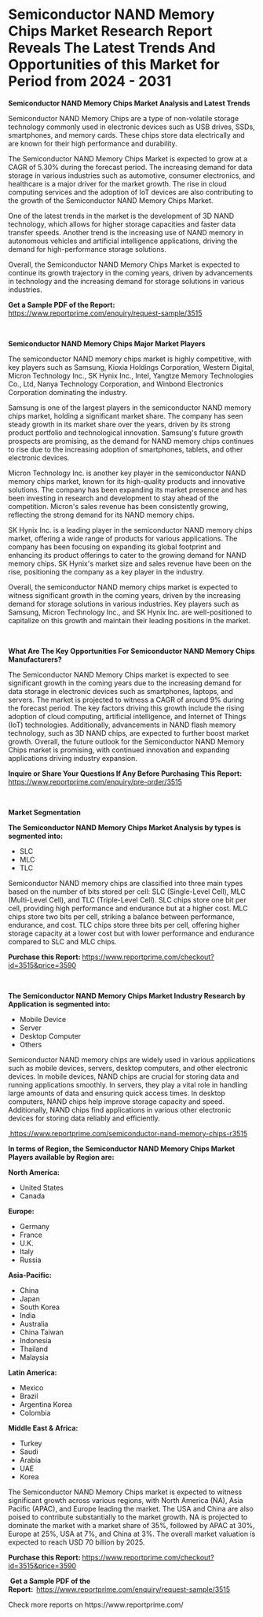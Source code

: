 <p><h1>Semiconductor NAND Memory Chips Market Research Report Reveals The Latest Trends And Opportunities of this Market for Period from 2024 - 2031</h1></p><p><strong>Semiconductor NAND Memory Chips Market Analysis and Latest Trends</strong></p>
<p><p>Semiconductor NAND Memory Chips are a type of non-volatile storage technology commonly used in electronic devices such as USB drives, SSDs, smartphones, and memory cards. These chips store data electrically and are known for their high performance and durability.</p><p>The Semiconductor NAND Memory Chips Market is expected to grow at a CAGR of 5.30% during the forecast period. The increasing demand for data storage in various industries such as automotive, consumer electronics, and healthcare is a major driver for the market growth. The rise in cloud computing services and the adoption of IoT devices are also contributing to the growth of the Semiconductor NAND Memory Chips Market.</p><p>One of the latest trends in the market is the development of 3D NAND technology, which allows for higher storage capacities and faster data transfer speeds. Another trend is the increasing use of NAND memory in autonomous vehicles and artificial intelligence applications, driving the demand for high-performance storage solutions.</p><p>Overall, the Semiconductor NAND Memory Chips Market is expected to continue its growth trajectory in the coming years, driven by advancements in technology and the increasing demand for storage solutions in various industries.</p></p>
<p><strong>Get a Sample PDF of the Report:&nbsp;</strong> <a href="https://www.reportprime.com/enquiry/request-sample/3515">https://www.reportprime.com/enquiry/request-sample/3515</a></p>
<p>&nbsp;</p>
<p><strong>Semiconductor NAND Memory Chips Major Market Players</strong></p>
<p><p>The semiconductor NAND memory chips market is highly competitive, with key players such as Samsung, Kioxia Holdings Corporation, Western Digital, Micron Technology Inc., SK Hynix Inc., Intel, Yangtze Memory Technologies Co., Ltd, Nanya Technology Corporation, and Winbond Electronics Corporation dominating the industry.</p><p>Samsung is one of the largest players in the semiconductor NAND memory chips market, holding a significant market share. The company has seen steady growth in its market share over the years, driven by its strong product portfolio and technological innovation. Samsung's future growth prospects are promising, as the demand for NAND memory chips continues to rise due to the increasing adoption of smartphones, tablets, and other electronic devices.</p><p>Micron Technology Inc. is another key player in the semiconductor NAND memory chips market, known for its high-quality products and innovative solutions. The company has been expanding its market presence and has been investing in research and development to stay ahead of the competition. Micron's sales revenue has been consistently growing, reflecting the strong demand for its NAND memory chips.</p><p>SK Hynix Inc. is a leading player in the semiconductor NAND memory chips market, offering a wide range of products for various applications. The company has been focusing on expanding its global footprint and enhancing its product offerings to cater to the growing demand for NAND memory chips. SK Hynix's market size and sales revenue have been on the rise, positioning the company as a key player in the industry.</p><p>Overall, the semiconductor NAND memory chips market is expected to witness significant growth in the coming years, driven by the increasing demand for storage solutions in various industries. Key players such as Samsung, Micron Technology Inc., and SK Hynix Inc. are well-positioned to capitalize on this growth and maintain their leading positions in the market.</p></p>
<p>&nbsp;</p>
<p><strong>What Are The Key Opportunities For Semiconductor NAND Memory Chips Manufacturers?</strong></p>
<p><p>The Semiconductor NAND Memory Chips market is expected to see significant growth in the coming years due to the increasing demand for data storage in electronic devices such as smartphones, laptops, and servers. The market is projected to witness a CAGR of around 9% during the forecast period. The key factors driving this growth include the rising adoption of cloud computing, artificial intelligence, and Internet of Things (IoT) technologies. Additionally, advancements in NAND flash memory technology, such as 3D NAND chips, are expected to further boost market growth. Overall, the future outlook for the Semiconductor NAND Memory Chips market is promising, with continued innovation and expanding applications driving industry expansion.</p></p>
<p><strong>Inquire or Share Your Questions If Any Before Purchasing This Report:</strong> <a href="https://www.reportprime.com/enquiry/pre-order/3515">https://www.reportprime.com/enquiry/pre-order/3515</a></p>
<p>&nbsp;</p>
<p><strong>Market Segmentation</strong></p>
<p><strong>The Semiconductor NAND Memory Chips Market Analysis by types is segmented into:</strong></p>
<p><ul><li>SLC</li><li>MLC</li><li>TLC</li></ul></p>
<p><p>Semiconductor NAND memory chips are classified into three main types based on the number of bits stored per cell: SLC (Single-Level Cell), MLC (Multi-Level Cell), and TLC (Triple-Level Cell). SLC chips store one bit per cell, providing high performance and endurance but at a higher cost. MLC chips store two bits per cell, striking a balance between performance, endurance, and cost. TLC chips store three bits per cell, offering higher storage capacity at a lower cost but with lower performance and endurance compared to SLC and MLC chips.</p></p>
<p><strong>Purchase this Report:&nbsp;</strong><a href="https://www.reportprime.com/checkout?id=3515&price=3590">https://www.reportprime.com/checkout?id=3515&price=3590</a></p>
<p>&nbsp;</p>
<p><strong>The Semiconductor NAND Memory Chips Market Industry Research by Application is segmented into:</strong></p>
<p><ul><li>Mobile Device</li><li>Server</li><li>Desktop Computer</li><li>Others</li></ul></p>
<p><p>Semiconductor NAND memory chips are widely used in various applications such as mobile devices, servers, desktop computers, and other electronic devices. In mobile devices, NAND chips are crucial for storing data and running applications smoothly. In servers, they play a vital role in handling large amounts of data and ensuring quick access times. In desktop computers, NAND chips help improve storage capacity and speed. Additionally, NAND chips find applications in various other electronic devices for storing data reliably and efficiently.</p></p>
<p><a href="https://www.reportprime.com/semiconductor-nand-memory-chips-r3515">&nbsp;https://www.reportprime.com/semiconductor-nand-memory-chips-r3515</a></p>
<p><strong>In terms of Region, the Semiconductor NAND Memory Chips Market Players available by Region are:</strong></p>
<p>
    <p> <strong> North America: </strong>
        <ul>
            <li>United States</li>
            <li>Canada</li>
        </ul>
        </p> 
    <p> <strong> Europe: </strong>
        <ul>
            <li>Germany</li>
            <li>France</li>
            <li>U.K.</li>
            <li>Italy</li>
            <li>Russia</li>
        </ul>
        </p> 
    <p> <strong> Asia-Pacific: </strong>
        <ul>
            <li>China</li>
            <li>Japan</li>
            <li>South Korea</li>
            <li>India</li>
            <li>Australia</li>
            <li>China Taiwan</li>
            <li>Indonesia</li>
            <li>Thailand</li>
            <li>Malaysia</li>
        </ul>
        </p> 
    <p> <strong> Latin America: </strong>
        <ul>
            <li>Mexico</li>
            <li>Brazil</li>
            <li>Argentina Korea</li>
            <li>Colombia</li>
        </ul>
        </p> 
    <p> <strong> Middle East & Africa: </strong>
        <ul>
            <li>Turkey</li>
            <li>Saudi</li>
            <li>Arabia</li>
            <li>UAE</li>
            <li>Korea</li>
        </ul>
    </p>
    </p>
<p><p>The Semiconductor NAND Memory Chips market is expected to witness significant growth across various regions, with North America (NA), Asia Pacific (APAC), and Europe leading the market. The USA and China are also poised to contribute substantially to the market growth. NA is projected to dominate the market with a market share of 35%, followed by APAC at 30%, Europe at 25%, USA at 7%, and China at 3%. The overall market valuation is expected to reach USD 70 billion by 2025.</p></p>
<p><strong>Purchase this Report: </strong><a href="https://www.reportprime.com/checkout?id=3515&price=3590">https://www.reportprime.com/checkout?id=3515&price=3590</a></p>
<p>&nbsp;<strong>Get a Sample PDF of the Report:&nbsp;&nbsp;</strong><a href="https://www.reportprime.com/enquiry/request-sample/3515">https://www.reportprime.com/enquiry/request-sample/3515</a></p>
<p><strong></strong></p>
<p>Check more reports on https://www.reportprime.com/</p>